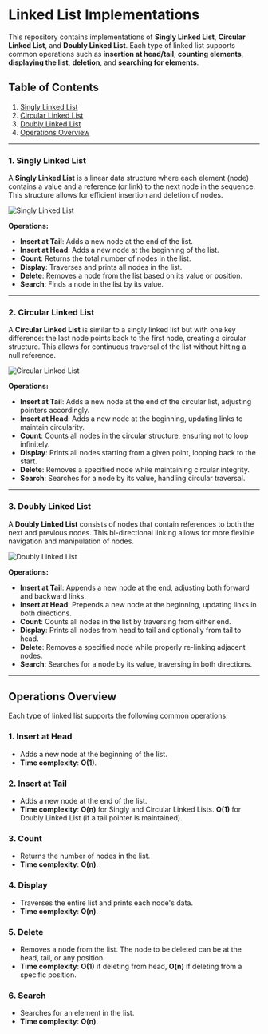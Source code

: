 # Linked List Implementations

This repository contains implementations of **Singly Linked List**, **Circular Linked List**, and **Doubly Linked List**. Each type of linked list supports common operations such as **insertion at head/tail**, **counting elements**, **displaying the list**, **deletion**, and **searching for elements**.

## Table of Contents

1. [Singly Linked List](#1-singly-linked-list)
2. [Circular Linked List](#2-circular-linked-list)
3. [Doubly Linked List](#3-doubly-linked-list)
4. [Operations Overview](#operations-overview)

---

### **1. Singly Linked List**

A **Singly Linked List** is a linear data structure where each element (node) contains a value and a reference (or link) to the next node in the sequence. This structure allows for efficient insertion and deletion of nodes.

![Singly Linked List](https://github.com/user-attachments/assets/f563420d-3c40-4ee5-a475-9fcb9f1e1236)

**Operations:**

- **Insert at Tail**: Adds a new node at the end of the list.
- **Insert at Head**: Adds a new node at the beginning of the list.
- **Count**: Returns the total number of nodes in the list.
- **Display**: Traverses and prints all nodes in the list.
- **Delete**: Removes a node from the list based on its value or position.
- **Search**: Finds a node in the list by its value.

---

### **2. Circular Linked List**

A **Circular Linked List** is similar to a singly linked list but with one key difference: the last node points back to the first node, creating a circular structure. This allows for continuous traversal of the list without hitting a null reference.

![Circular Linked List](https://github.com/user-attachments/assets/f0e5ee23-e201-4879-9d25-597ac696c330)

**Operations:**

- **Insert at Tail**: Adds a new node at the end of the circular list, adjusting pointers accordingly.
- **Insert at Head**: Adds a new node at the beginning, updating links to maintain circularity.
- **Count**: Counts all nodes in the circular structure, ensuring not to loop infinitely.
- **Display**: Prints all nodes starting from a given point, looping back to the start.
- **Delete**: Removes a specified node while maintaining circular integrity.
- **Search**: Searches for a node by its value, handling circular traversal.

---

### **3. Doubly Linked List**

A **Doubly Linked List** consists of nodes that contain references to both the next and previous nodes. This bi-directional linking allows for more flexible navigation and manipulation of nodes.

![Doubly Linked List](https://github.com/user-attachments/assets/774b7176-0e01-44b2-9131-de2804d077a9)

**Operations:**

- **Insert at Tail**: Appends a new node at the end, adjusting both forward and backward links.
- **Insert at Head**: Prepends a new node at the beginning, updating links in both directions.
- **Count**: Counts all nodes in the list by traversing from either end.
- **Display**: Prints all nodes from head to tail and optionally from tail to head.
- **Delete**: Removes a specified node while properly re-linking adjacent nodes.
- **Search**: Searches for a node by its value, traversing in both directions.

---

## Operations Overview

Each type of linked list supports the following common operations:

### 1. **Insert at Head**
- Adds a new node at the beginning of the list.
- **Time complexity**: **O(1)**.

### 2. **Insert at Tail**
- Adds a new node at the end of the list.
- **Time complexity**: **O(n)** for Singly and Circular Linked Lists. **O(1)** for Doubly Linked List (if a tail pointer is maintained).

### 3. **Count**
- Returns the number of nodes in the list.
- **Time complexity**: **O(n)**.

### 4. **Display**
- Traverses the entire list and prints each node's data.
- **Time complexity**: **O(n)**.

### 5. **Delete**
- Removes a node from the list. The node to be deleted can be at the head, tail, or any position.
- **Time complexity**: **O(1)** if deleting from head, **O(n)** if deleting from a specific position.

### 6. **Search**
- Searches for an element in the list.
- **Time complexity**: **O(n)**.

